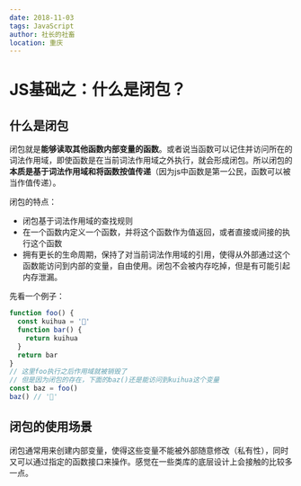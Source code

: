 ```yaml
---
date: 2018-11-03
tags: JavaScript
author: 社长的社畜
location: 重庆
---
```


# JS基础之：什么是闭包？
## 什么是闭包
闭包就是**能够读取其他函数内部变量的函数**。或者说当函数可以记住并访问所在的词法作用域，即使函数是在当前词法作用域之外执行，就会形成闭包。所以闭包的**本质是基于词法作用域和将函数按值传递**（因为js中函数是第一公民，函数可以被当作值传递）。

闭包的特点：
* 闭包基于词法作用域的查找规则
* 在一个函数内定义一个函数，并将这个函数作为值返回，或者直接或间接的执行这个函数
* 拥有更长的生命周期，保持了对当前词法作用域的引用，使得从外部通过这个函数能访问到内部的变量，自由使用。闭包不会被内存吃掉，但是有可能引起内存泄漏。

先看一个例子：
```js
function foo() {
  const kuihua = '🌻'
  function bar() {
    return kuihua
  }
  return bar
}
// 这里foo执行之后作用域就被销毁了
// 但是因为闭包的存在，下面的baz()还是能访问到kuihua这个变量
const baz = foo()
baz() // '🌻'
```
## 闭包的使用场景
闭包通常用来创建内部变量，使得这些变量不能被外部随意修改（私有性），同时又可以通过指定的函数接口来操作。感觉在一些类库的底层设计上会接触的比较多一点。